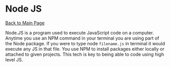 # Node JS

[Back to Main Page](README.md)

Node.JS is a program used to execute JavaScript code on a computer. Anytime you use an NPM command in your terminal you are using part of the Node package. If you were to type node `filename.js` in terminal it would execute any JS in that file. You use NPM to install packages either locally or attached to given projects. This tech is key to being able to code using high level JS.
